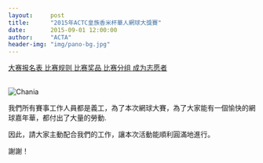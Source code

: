 ```yaml
---
layout:     post
title:      "2015年ACTC皇族香米杯華人網球大獎賽"
date:       2015-09-01 12:00:00
author:     "ACTA"
header-img: "img/pano-bg.jpg"
---
```

<div class="container">
	<p class="text-center">
		<a href="{{ site.baseurl }}/0.register/" class="btn btn-success btn-lg active" role="button"> 大赛报名表 </a>
		<a href="{{ site.baseurl }}/2015/08/31/2015-comp-rule/" class="btn btn-primary btn-lg active" role="button"> 比赛规则 </a>
		<a href="#" class="btn btn-info btn-lg disabled" role="button"> 比赛奖品 </a>
		<a href="#" class="btn btn-warning btn-lg disabled" role="button"> 比赛分组 </a>
		<a href="{{ site.baseurl }}/2015/08/30/2015-volunteer/" class="btn btn-danger btn-lg active" role="button"> 成为志愿者 </a>
	</p>
	<br>
	<div class="row">
		<div class="col-xs-12 col-sm-12 col-md-10 col-md-offset-1 col-lg-10 col-lg-offset-1">
			<img class="img-responsive" src="{{ site.baseurl }}/img/2015-poster.jpg" alt="Chania"  align="middle" />
			<br>
			<p>我們所有賽事工作人員都是義工，為了本次網球大賽，為了大家能有一個愉快的網球嘉年華，都付出了大量的勞動.</p>
			<p>因此，請大家主動配合我們的工作，讓本次活動能順利圓滿地進行。</p>
			<p>謝謝！</p>
		</div>
	</div>
</div>